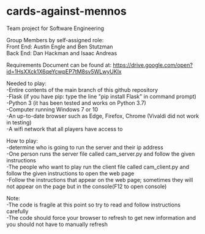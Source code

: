 # cards-against-mennos
Team project for Software Engineering

Group Members by self-assigned role:
<br> Front End: Austin Engle and Ben Stutzman
<br> Back End:  Dan Hackman and Isaac Andreas

Requirements Document can be found at: https://drive.google.com/open?id=1HsXXck1X6qeYcwpEP7tM8sv5WLwyUKlx

Needed to play:
<br>-Entire contents of the main branch of this github repository
<br>-Flask (if you have pip: type the line "pip install Flask" in command prompt)
<br>-Python 3 (it has been tested and works on Python 3.7)
<br>-Computer running Windows 7 or 10
<br>-An up-to-date browser such as Edge, Firefox, Chrome (Vivaldi did not work in testing)
<br>-A wifi network that all players have access to

How to play:
<br>-determine who is going to run the server and their ip address
<br>-One person runs the server file called cam_server.py and follow the given instructions 
<br>-The people who want to play run the client file called cam_client.py and follow the given instructions to open the web page
<br>-Follow the instructions that appear on the web page; sometimes they will not appear on the page but in the console(F12 to open console)

Note:
<br>-The code is fragile at this point so try to read and follow instructions carefully
<br>-The code should force your browser to refresh to get new information and you should not have to manually refresh
